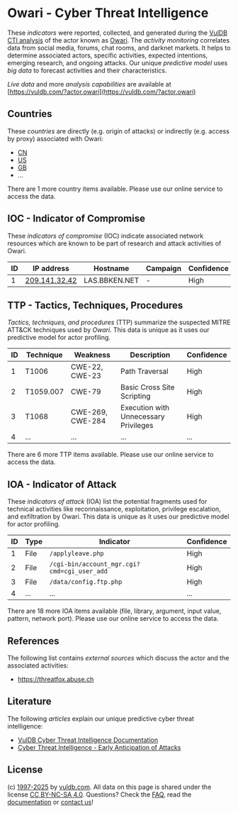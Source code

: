 # Owari - Cyber Threat Intelligence

These _indicators_ were reported, collected, and generated during the [VulDB CTI analysis](https://vuldb.com/?kb.cti) of the actor known as [Owari](https://vuldb.com/?actor.owari). The _activity monitoring_ correlates data from social media, forums, chat rooms, and darknet markets. It helps to determine associated actors, specific activities, expected intentions, emerging research, and ongoing attacks. Our unique _predictive model_ uses _big data_ to forecast activities and their characteristics.

_Live data_ and more _analysis capabilities_ are available at [https://vuldb.com/?actor.owari](https://vuldb.com/?actor.owari)

## Countries

These _countries_ are directly (e.g. origin of attacks) or indirectly (e.g. access by proxy) associated with Owari:

* [CN](https://vuldb.com/?country.cn)
* [US](https://vuldb.com/?country.us)
* [GB](https://vuldb.com/?country.gb)
* ...

There are 1 more country items available. Please use our online service to access the data.

## IOC - Indicator of Compromise

These _indicators of compromise_ (IOC) indicate associated network resources which are known to be part of research and attack activities of Owari.

ID | IP address | Hostname | Campaign | Confidence
-- | ---------- | -------- | -------- | ----------
1 | [209.141.32.42](https://vuldb.com/?ip.209.141.32.42) | LAS.BBKEN.NET | - | High

## TTP - Tactics, Techniques, Procedures

_Tactics, techniques, and procedures_ (TTP) summarize the suspected MITRE ATT&CK techniques used by _Owari_. This data is unique as it uses our predictive model for actor profiling.

ID | Technique | Weakness | Description | Confidence
-- | --------- | -------- | ----------- | ----------
1 | T1006 | CWE-22, CWE-23 | Path Traversal | High
2 | T1059.007 | CWE-79 | Basic Cross Site Scripting | High
3 | T1068 | CWE-269, CWE-284 | Execution with Unnecessary Privileges | High
4 | ... | ... | ... | ...

There are 6 more TTP items available. Please use our online service to access the data.

## IOA - Indicator of Attack

These _indicators of attack_ (IOA) list the potential fragments used for technical activities like reconnaissance, exploitation, privilege escalation, and exfiltration by Owari. This data is unique as it uses our predictive model for actor profiling.

ID | Type | Indicator | Confidence
-- | ---- | --------- | ----------
1 | File | `/applyleave.php` | High
2 | File | `/cgi-bin/account_mgr.cgi?cmd=cgi_user_add` | High
3 | File | `/data/config.ftp.php` | High
4 | ... | ... | ...

There are 18 more IOA items available (file, library, argument, input value, pattern, network port). Please use our online service to access the data.

## References

The following list contains _external sources_ which discuss the actor and the associated activities:

* https://threatfox.abuse.ch

## Literature

The following _articles_ explain our unique predictive cyber threat intelligence:

* [VulDB Cyber Threat Intelligence Documentation](https://vuldb.com/?kb.cti)
* [Cyber Threat Intelligence - Early Anticipation of Attacks](https://www.scip.ch/en/?labs.20201022)

## License

(c) [1997-2025](https://vuldb.com/?kb.changelog) by [vuldb.com](https://vuldb.com/?kb.about). All data on this page is shared under the license [CC BY-NC-SA 4.0](https://creativecommons.org/licenses/by-nc-sa/4.0/). Questions? Check the [FAQ](https://vuldb.com/?kb.faq), read the [documentation](https://vuldb.com/?kb) or [contact us](https://vuldb.com/?contact)!
